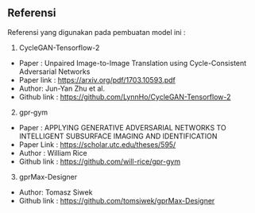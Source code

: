 ## Referensi

Referensi yang digunakan pada pembuatan model ini : 
1. CycleGAN-Tensorflow-2
- Paper : Unpaired Image-to-Image Translation using Cycle-Consistent Adversarial Networks
- Paper link : https://arxiv.org/pdf/1703.10593.pdf
- Author: Jun-Yan Zhu et al.
- Github link : https://github.com/LynnHo/CycleGAN-Tensorflow-2

2. gpr-gym
- Paper : APPLYING GENERATIVE ADVERSARIAL NETWORKS TO INTELLIGENT SUBSURFACE IMAGING AND IDENTIFICATION
- Paper Link : https://scholar.utc.edu/theses/595/
- Author : William Rice
- Github link : https://github.com/will-rice/gpr-gym

3. gprMax-Designer
- Author: Tomasz Siwek
- Github link : https://github.com/tomsiwek/gprMax-Designer
